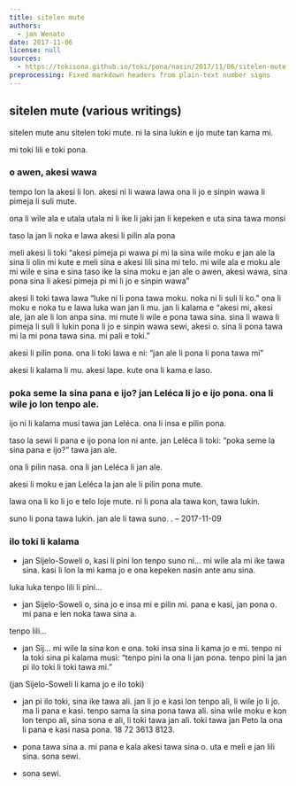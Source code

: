 ```yaml
---
title: sitelen mute
authors:
  - jan Wenato
date: 2017-11-06
license: null
sources:
  - https://tokisona.github.io/toki/pona/nasin/2017/11/06/sitelen-mute.html
preprocessing: Fixed markdown headers from plain-text number signs
---
```


## sitelen mute (various writings)

sitelen mute anu sitelen toki mute. ni la sina lukin e ijo mute tan kama mi.

mi toki lili e toki pona.

### o awen, akesi wawa

tempo lon la akesi li lon. akesi ni li wawa lawa ona li jo e sinpin wawa li pimeja li suli mute.

ona li wile ala e utala utala ni li ike li jaki jan li kepeken e uta sina tawa monsi

taso la jan li noka e lawa akesi li pilin ala pona

meli akesi li toki “akesi pimeja pi wawa pi mi la sina wile moku e jan ale la sina li olin mi kute e meli sina e akesi lili sina mi telo. mi wile ala e moku ale mi wile e sina e sina taso ike la sina moku e jan ale o awen, akesi wawa, sina pona sina li akesi pimeja pi mi li jo e sinpin wawa”

akesi li toki tawa lawa “luke ni li pona tawa moku. noka ni li suli li ko.” ona li moku e noka tu e lawa luka wan jan li mu. jan li kalama e “akesi mi, akesi ale, jan ale li lon anpa sina. mi mute li wile e pona tawa sina. sina li wawa li pimeja li suli li lukin pona li jo e sinpin wawa sewi, akesi o. sina li pona tawa mi la mi pona tawa sina. mi pali e toki.”

akesi li pilin pona. ona li toki lawa e ni: “jan ale li pona li pona tawa mi”

akesi li kalama li mu. akesi lape. kute ona li kama e laso.

### poka seme la sina pana e ijo? jan Leléca li jo e ijo pona. ona li wile jo lon tenpo ale.

ijo ni li kalama musi tawa jan Leléca. ona li insa e pilin pona.

taso la sewi li pana e ijo pona lon ni ante. jan Leléca li toki: “poka seme la sina pana e ijo?” tawa jan ale.

ona li pilin nasa. ona li jan Leléca li jan ale.

akesi li moku e jan Leléca la jan ale li pilin pona mute.

lawa ona li ko li jo e telo loje mute. ni li pona ala tawa kon, tawa lukin.

suno li pona tawa lukin. jan ale li tawa suno. . – 2017-11-09

### ilo toki li kalama

* jan Sijelo-Soweli o, kasi li pini lon tenpo suno ni… mi wile ala mi ike tawa sina. kasi li lon la mi kama jo e ona kepeken nasin ante anu sina.

luka luka tenpo lili li pini…

* jan Sijelo-Soweli o, sina jo e insa mi e pilin mi. pana e kasi, jan pona o. mi pana e len noka tawa sina a.

tenpo lili…

* jan Sij… mi wile la sina kon e ona. toki insa sina li kama jo e mi. tenpo ni la toki sina pi kalama musi: “tenpo pini la ona li jan pona. tenpo pini la jan pi ilo toki li toki tawa mi.”

(jan Sijelo-Soweli li kama jo e ilo toki)

* jan pi ilo toki, sina ike tawa ali. jan li jo e kasi lon tenpo ali, li wile jo li jo. ma li pana e kasi. tenpo sama la sina pona tawa ali. sina wile moku e kon lon tenpo ali, sina sona e ali, li toki tawa jan ali. toki tawa jan Peto la ona li pana e kasi nasa pona. 18 72 3613 8123.

* pona tawa sina a. mi pana e kala akesi tawa sina o. uta e meli e jan lili sina. sona sewi.

* sona sewi.
